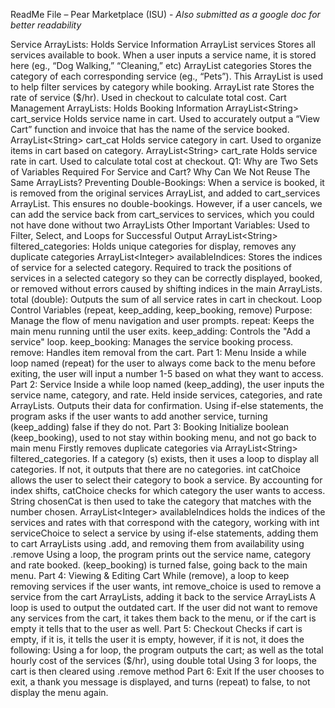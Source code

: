 ReadMe File – Pear Marketplace (ISU) - *Also submitted as a google doc for better readability*

Service ArrayLists: Holds Service Information
ArrayList<String> services
Stores all services available to book. When a user inputs a service name, it is stored here (eg., “Dog Walking,” “Cleaning,” etc)
ArrayList<String> categories
Stores the category of each corresponding service (eg., “Pets”). This ArrayList is used to help filter services by category while booking. 
ArrayList<Double> rate
Stores the rate of service ($/hr).  Used in checkout to calculate total cost.
Cart Management ArrayLists: Holds Booking Information
 ArrayList<String> cart_service
Holds service name in cart. Used to accurately output a “View Cart” function and invoice that has the name of the service booked.
ArrayList<String> cart_cat
Holds service category in cart. Used to organize items in cart based on category.
ArrayList<String> cart_rate
Holds service rate in cart. Used to calculate total cost at checkout.
Q1: Why are Two Sets of Variables Required For Service and Cart? Why Can We Not Reuse The Same ArrayLists?
Preventing Double-Bookings: When a service is booked, it is removed from the original services ArrayList, and added to cart_services ArrayList. This ensures no double-bookings. However, if a user cancels, we can add the service back from cart_services to services, which you could not have done without two ArrayLists
Other Important Variables: Used to Filter, Select, and Loops for Successful Output
ArrayList<String> filtered_categories: Holds unique categories for display, removes any duplicate categories
 ArrayList<Integer> availableIndices: Stores the indices of service for a selected category. Required to track the positions of services in a selected category so they can be correctly displayed, booked, or removed without errors caused by shifting indices in the main ArrayLists.
total (double): Outputs the sum of all service rates in cart in checkout.
Loop Control Variables (repeat, keep_adding, keep_booking, remove) 
Purpose: Manage the flow of menu navigation and user prompts. 
repeat:  Keeps the main menu running until the user exits.
keep_adding: Controls the "Add a service" loop. 
keep_booking:  Manages the service booking process. 
remove: Handles item removal from the cart.
Part 1: Menu
Inside a while loop named (repeat) for the user to always come back to the menu before exiting, the user will input a number 1-5 based on what they want to access.
Part 2: Service
Inside a while loop named (keep_adding), the user inputs the service name, category, and rate. Held inside services, categories, and rate ArrayLists. Outputs their data for confirmation.
Using if-else statements, the program asks if the user wants to add another service, turning (keep_adding) false if they do not.
Part 3: Booking
Initialize boolean (keep_booking), used to not stay within booking menu, and not go back to main menu
Firstly removes duplicate categories via ArrayList<String> filtered_categories. If a category (s) exists, then it uses a loop to display all categories. If not, it outputs that there are no categories.
int catChoice allows the user to select their category to book a service. By accounting for index shifts, catChoice checks for which category the user wants to access. String chosenCat is then used to take the category that matches with the number chosen.
 ArrayList<Integer> availableIndices holds the indices of the services and rates with that correspond with the category, working with int serviceChoice to select a service by using if-else statements, adding them to cart ArrayLists using .add, and removing them from availability using .remove
Using a loop, the program prints out the service name, category and rate booked.
(keep_booking) is turned false, going back to the main menu.
Part 4: Viewing & Editing Cart
While (remove), a loop to keep removing services if the user wants,  int remove_choice is used to remove a service from the cart ArrayLists, adding it back to the service ArrayLists
A loop is used to output the outdated cart.
If the user did not want to remove any services from the cart, it takes them back to the menu, or if the cart is empty it tells that to the user as well.
Part 5: Checkout
Checks if cart is empty, if it is, it tells the user it is empty, however, if it is not, it does the following:
Using a for loop, the program outputs the cart; as well as the total hourly cost of the services ($/hr), using double total
Using 3 for loops, the cart is then cleared using .remove method 
Part 6: Exit
If the user chooses to exit, a thank you message is displayed, and turns (repeat) to false, to not display the menu again.
